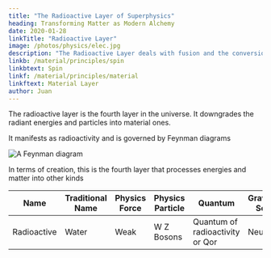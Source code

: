 ```yaml
---
title: "The Radioactive Layer of Superphysics"
heading: Transforming Matter as Modern Alchemy
date: 2020-01-28
linkTitle: "Radioactive Layer"
image: /photos/physics/elec.jpg
description: "The Radioactive Layer deals with fusion and the conversion of particles into different material types"
linkb: /material/principles/spin
linkbtext: Spin
linkf: /material/principles/material
linkftext: Material Layer
author: Juan
---
```



The radioactive layer is the fourth layer in the universe. It downgrades the radiant energies and particles into material ones. 

It manifests as radioactivity and is governed by Feynman diagrams

![A Feynman diagram](/graphics/physics/feynman.jpg)


In terms of creation, this is the fourth layer that processes energies and matter into other kinds 

Name | Traditional Name | Physics Force | Physics Particle | Quantum | Gravitation Source
--- | --- | --- | --- | --- | ---
Radioactive | Water | Weak | W Z Bosons | Quantum of radioactivity or Qor | Neutron 
